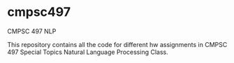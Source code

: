 # cmpsc497
CMPSC 497 NLP

This repository contains all the code for different hw assignments in CMPSC 497 Special Topics Natural Language Processing Class.

